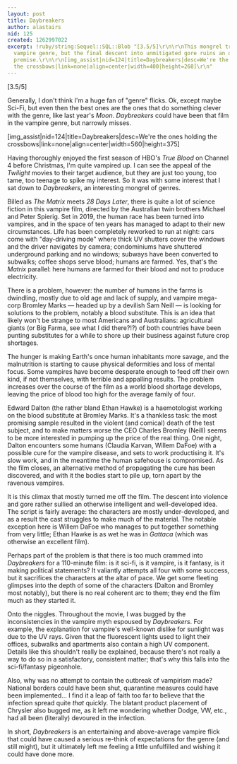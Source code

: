 ```yaml
---
layout: post
title: Daybreakers
author: alastairs
nid: 125
created: 1262997022
excerpt: !ruby/string:Sequel::SQL::Blob "[3.5/5]\r\n\r\nThis mongrel transcends the
  vampire genre, but the final descent into unmitigated gore ruins an otherwise interesting
  premise.\r\n\r\n[img_assist|nid=124|title=Daybreakers|desc=We're the ones holding
  the crossbows|link=none|align=center|width=400|height=268]\r\n"
---
```


[3.5/5]

Generally, I don't think I'm a huge fan of "genre" flicks.  Ok, except maybe Sci-Fi, but even then the best ones are the ones that do something clever with the genre, like last year's <em>Moon</em>.  <em>Daybreakers</em> could have been that film in the vampire genre, but narrowly misses.

[img_assist|nid=124|title=Daybreakers|desc=We're the ones holding the crossbows|link=none|align=center|width=560|height=375]

Having thoroughly enjoyed the first season of HBO's <em>True Blood</em> on Channel 4 before Christmas, I'm quite vampired up.  I can see the appeal of the <em>Twilight</em> movies to their target audience, but they are just too young, too tame, too teenage to spike my interest.  So it was with some interest that I sat down to <em>Daybreakers</em>, an interesting mongrel of genres.  

Billed as <em>The Matrix</em> meets <em>28 Days Later</em>, there is quite a lot of science fiction in this vampire film, directed by the Australian twin brothers Michael and Peter Spierig.  Set in 2019, the human race has been turned into vampires, and in the space of ten years has managed to adapt to their new circumstances.  Life has been completely reworked to run at night: cars come with "day-driving mode" where thick UV shutters cover the windows and the driver navigates by camera; condominiums have shuttered underground parking and no windows; subways have been converted to subwalks; coffee shops serve blood; humans are farmed.  Yes, that's the <em>Matrix</em> parallel: here humans are farmed for their blood and not to produce electricity.  

There is a problem, however: the number of humans in the farms is dwindling, mostly due to old age and lack of supply, and vampire mega-corp Bromley Marks &mdash; headed up by a devilish Sam Neill &mdash; is looking for solutions to the problem, notably a blood substitute.  This is an idea that likely won't be strange to most Americans and Australians: agricultural giants (or Big Farma, see what I did there?!?) of both countries have been punting substitutes for a while to shore up their business against future crop shortages.  

The hunger is making Earth's once human inhabitants more savage, and the malnutrition is starting to cause physical deformities and loss of mental focus.  Some vampires have become desperate enough to feed off their own kind, if not themselves, with terrible and appalling results.  The problem increases over the course of the film as a world blood shortage develops, leaving the price of blood too high for the average family of four. 

Edward Dalton (the rather bland Ethan Hawke) is a haemotologist working on the blood substitute at Bromley Marks.  It's a thankless task: the most promising sample resulted in the violent (and comical) death of the test subject, and to make matters worse the CEO Charles Bromley (Neill) seems to be more interested in pumping up the price of the real thing.  One night, Dalton encounters some humans (Claudia Karvan, Willem DaFoe) with a possible cure for the vampire disease, and sets to work productising it.  It's slow work, and in the meantime the human safehouse is compromised.  As the film closes, an alternative method of propagating the cure has been discovered, and with it the bodies start to pile up, torn apart by the ravenous vampires.  

It is this climax that mostly turned me off the film.  The descent into violence and gore rather sullied an otherwise intelligent and well-developed idea.  The script is fairly average: the characters are mostly under-developed, and as a result the cast struggles to make much of the material.  The notable exception here is Willem DaFoe who manages to put together something from very little; Ethan Hawke is as wet he was in <em>Gattaca</em> (which was otherwise an excellent film).

Perhaps part of the problem is that there is too much crammed into <em>Daybreakers</em> for a 110-minute film: is it sci-fi, is it vampire, is it fantasy, is it making political statements?  It valiantly attempts all four with some success, but it sacrifices the characters at the altar of pace.  We get some fleeting glimpses into the depth of some of the characters (Dalton and Bromley most notably), but there is no real coherent arc to them; they end the film much as they started it.

Onto the niggles. Throughout the movie, I was bugged by the inconsistencies in the vampire myth espoused by <em>Daybreakers</em>.  For example, the explanation for vampire's well-known dislike for sunlight was due to the UV rays.  Given that the fluorescent lights used to light their offices, subwalks and apartments also contain a high UV component.  Details like this shouldn't really be explained, because there's not really a way to do so in a satisfactory, consistent matter; that's why this falls into the sci-fi/fantasy pigeonhole.

Also, why was no attempt to contain the outbreak of vampirism made?  National borders could have been shut, quarantine measures could have been implemented&hellip;  I find it a leap of faith too far to believe that the infection spread quite <em>that</em> quickly.  The blatant product placement of Chrysler also bugged me, as it left me wondering whether Dodge, VW, etc., had all been (literally) devoured in the infection.

In short, <em>Daybreakers</em> is an entertaining and above-average vampire flick that could have caused a serious re-think of expectations for the genre (and still might), but it ultimately left me feeling a little unfulfilled and wishing it could have done more.
